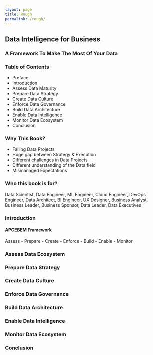 ```yaml
---
layout: page
title: Rough
permalink: /rough/
---
```


## Data Intelligence for Business

### A Framework To Make The Most Of Your Data

### Table of Contents
 - Preface
 - Introduction
 - Assess Data Maturity
 - Prepare Data Strategy
 - Create Data Culture
 - Enforce Data Governance
 - Build Data Architecture
 - Enable Data Intelligence
 - Monitor Data Ecosystem
 - Conclusion

### Why This Book?
 - Failing Data Projects
 - Huge gap between Strategy & Execution
 - Different challenges in Data Projects
 - Different understanding of the Data field
 - Mismanaged Expectations
 
 
### Who this book is for?
Data Scientist, Data Engineer, ML Engineer, Cloud Engineer, DevOps Engineer, Data Architect, BI Engineer, UX Designer, Business Analyst, Business Leader, Business Sponsor, Data Leader, Data Executives

### Introduction

#### APCEBEM Framework
Assess - Prepare - Create - Enforce - Build - Enable - Monitor

### Assess Data Ecosystem

### Prepare Data Strategy

### Create Data Culture

### Enforce Data Governance

### Build Data Architecture

### Enable Data Intelligence 

### Monitor Data Ecosystem

### Conclusion
